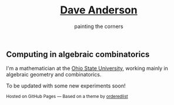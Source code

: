 <!DOCTYPE html>
<html lang="en-US">
  <head>
    <meta charset="UTF-8">
    <meta http-equiv="X-UA-Compatible" content="IE=edge">
    <meta name="viewport" content="width=device-width, initial-scale=1">
    <title>Computing in algebraic combinatorics | Dave Anderson</title>
  </head>
  <body>
    <div class="wrapper">
      <header>
        <h1><a href="https://dandersn13.github.io/">Dave Anderson</a></h1>
        <p>painting the corners</p>
        <!--
        <p class="view"><a href="https://github.com/dandersn13">View My GitHub Profile</a></p>
        -->
      </header>
      <section>
      <h2 id="computing-in-algebraic-combinatorics">Computing in algebraic combinatorics</h2>
<p>I'm a mathematician at the <a href="https://people.math.osu.edu/anderson.2804/">Ohio State University</a>, working mainly in algebraic geometry and combinatorics.
<p>To be updated with some new experiments soon!</p>
      </section>
      <footer>
      <p><small>Hosted on GitHub Pages &mdash; Based on a theme by <a href="https://github.com/orderedlist">orderedlist</a></small></p>
      </footer>
    </div>
  </body>
</html>
